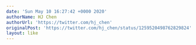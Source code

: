 ```yaml
---
date: 'Sun May 10 16:27:42 +0000 2020'
authorName: HJ Chen
authorUrl: 'https://twitter.com/hj_chen'
originalPost: 'https://twitter.com/hj_chen/status/1259520498762829824'
layout: like
---
```

